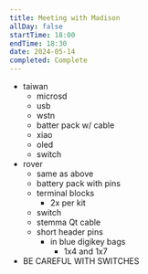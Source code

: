 ```yaml
---
title: Meeting with Madison
allDay: false
startTime: 18:00
endTime: 18:30
date: 2024-05-14
completed: Complete
---
```

- taiwan
	- microsd
	- usb
	- wstn
	- batter pack w/ cable
	- xiao
	- oled
	- switch
- rover
	- same as above
	- battery pack with pins
	- terminal blocks
		- 2x per kit
	- switch
	- stemma Qt cable
	- short header pins
		- in blue digikey bags
			- 1x4 and 1x7
- BE CAREFUL WITH SWITCHES